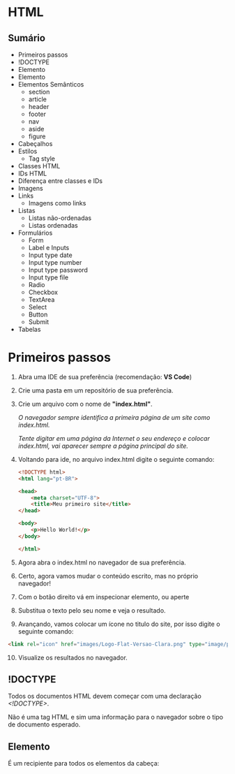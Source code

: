 # HTML

## Sumário

- Primeiros passos
- !DOCTYPE
- Elemento <head>
- Elemento <body>
- Elementos Semânticos
    - section
    - article
    - header
    - footer
    - nav
    - aside
    - figure
- Cabeçalhos
- Estilos
    - Tag style
- Classes HTML
- IDs HTML
- Diferença entre classes e IDs
- Imagens
- Links
    - Imagens como links
- Listas
    - Listas não-ordenadas
    - Listas ordenadas
- Formulários
    - Form
    - Label e Inputs
    - Input type date
    - Input type number
    - Input type password
    - Input type file
    - Radio
    - Checkbox
    - TextArea
    - Select
    - Button
    - Submit
- Tabelas

# Primeiros passos

1. Abra uma IDE de sua preferência (recomendação: **VS Code**)
2. Crie uma pasta em um repositório de sua preferência.
3. Crie um arquivo com o nome de **"index.html"**.

    *O navegador sempre identifica a primeira página de um site como index.html.*

    *Tente digitar em uma página da Internet o seu endereço e colocar index.html, vai aparecer sempre a página principal do site.*

4. Voltando para ide, no arquivo index.html digite o seguinte comando:

    ```html
    <!DOCTYPE html>
    <html lang="pt-BR">

    <head>
        <meta charset="UTF-8">
        <title>Meu primeiro site</title>
    </head>

    <body>
        <p>Hello World!</p>
    </body>

    </html>
    ```

5. Agora abra o index.html no navegador de sua preferência.
6. Certo, agora vamos mudar o conteúdo escrito, mas no próprio navegador!
7. Com o botão direito vá em inspecionar elemento, ou aperte 
8. Substitua o texto pelo seu nome e veja o resultado.
9. Avançando, vamos colocar um ícone no titulo do site, por isso digite o seguinte comando:

 

```html
<link rel="icon" href="images/Logo-Flat-Versao-Clara.png" type="image/png" sizes="16x16">
```

10. Visualize os resultados no navegador.

## !DOCTYPE

Todos os documentos HTML devem começar com uma declaração *<!DOCTYPE>*.

Não é uma tag HTML e sim uma informação para o navegador  sobre o tipo de documento esperado.

## Elemento <head>

É um recipiente para todos os elementos da cabeça: *<title>, <style>, <meta>, <link>, <script>* e *<base>*.

São metadados (dados de dados) e são colocados entre o <*html>* e o *<body>*. Os metadados não são exibidos.

Definem conjuntos de elementos, titulo, conjunto de caracteres, os estilos, scripts e outras metainformações. 

## Elemento <body>

Contém todo conteúdo de um elemento HTML, como: títulos, parágrafos, tabelas, imagens, listas, links, etc.

## Elementos semânticos

Descreve um significado para o navegador e para o desenvolvedor.

![https://www.w3schools.com/html/img_sem_elements.gif](https://www.w3schools.com/html/img_sem_elements.gif)

**Exemplos de elementos não-semânticos:** *<div>* e *<span>* não conta nada sobre o seu conteúdo.

**Exemplos de elementos semânticos:**  *<form>***,** *<table>* ****e *****<article>* define o seu conteúdo claramente.

### O elemento <section>

Define uma seção em um documento.

De acordo com a documentação do HTML do W3C: "Uma seção é um agrupamento temático de conteúdo, geralmente com um cabeçalho".

Uma página inicial normalmente pode ser dividida em seções para introdução, conteúdo e informações de contato.

Exemplo:

```html
<section>
  <h1>Como fazer um plano de ação</h1>
  <p>Plano de ação é uma ferramenta que traça uma metodologia ...</p>
</section>
```

### O elemento <article>

Especifica um conteúdo independente.

Um artigo deve ser capaz de fazer sentido por si próprio e deve ser possível lê-lo independente do restante do site.

Exemplos onde um *<article>* pode ser usado:

- Postagem no fórum
- Postagem no blog
- Artigo de jornal

Exemplo:

```html
<article>
	<h1>Como fazer um plano de ação</h1>
	<p>Para aprender como fazer um plano de ação, é preciso se concentrar em cinco pilares 
	    fundamentais: a iniciação do projeto (traçando os principais objetivos e metas), 
	    o planejamento (estabelecendo as ações), a execução (tomando as medidas), o 
	    monitoramento (avaliando os resultados) e o encerramento (documentando o que foi feito).</p>
	</article>
```

⁉️ **Aninhando <article> na <section> ou vice-versa ?**

⁉️ **Podemos usar as definições para define como aninhar esses elementos ?**

**Não podemos!** 

Na Internet você encontrará páginas com *<section>* elementos que contém *<article>* elementos e *<article>* elementos que contém *<section>* elementos.

Você também encontrará páginas que contém *<section>* elementos que contém *<section>* elementos e *<article>* elementos que contém *<article>* elementos.

**Exemplo para um jornal:**

O esporte <article> na **seção** de esportes pode ter uma seção técnica em cada *<article>.*

### O elemento <header>

Especifica o cabeçalho de um elemento ou seção.

Deve ser usado com contêiner para conteúdo introdutório.

Você pode ter vários *<header>* em um elemento.

Exemplo:

```html
<section>
  <article>
      <header>
          <h1>Como fazer um plano de Ação ?</h1>
          <p>Como fazer um plano de ação simplesmente perfeito para a sua empresa?</p>
      </header>
      <p>Essa é uma dúvida importante, cuja resposta pode colocar o seu negócio em uma rota de crescimento.</p>
  </article>
</section>
```

❗**Fique Atento**

Não confunda *<header>* com *<head>*

O *<head>* é um elemento para todos os elementos da cabeça: *<title>, <style>, <meta>, <link>, <script>.*

O *<header>* é um cabeçalho de um elemento ou seção.

### O elemento <footer>

Especifica o rodapé para um elemento ou seção.

Um *<footer>* deve conter informações sobre o elemento que o contém.

Um rodapé normalmente contém: autor do documento, informações de direitos autorais, links para termos de uso, informações de contato, etc.

Você pode ter vários footer em um documento.

```html
<footer>
  <p>&copy; 2020, by I'm Kind of a Big Deal, LLC </p>
</footer>
```

### O elemento <nav>

Define um conjunto de links de navegação.

Nem todos os os links de um documento devem estar dentro do *<nav>.* O nav é destinado apenas para o bloco principal de links de navegação.

```html
<nav>
  <a href="departamentos.html">Departamentos</a>
  <a href="membros.html">Membros</a>
  <a href="ferramentas.html">Ferramentas</a>
</nav>
```

**DICA:**

Para automatizar o trabalho digite: "*nav>a*3".* 

*Funcionou no VS Code, não sei se funciona em outras IDEs.*

### O elemento <aside>

Define algum conteúdo além do conteúdo que é colocado (como uma barra lateral).

Deve estar relacionado ao conteúdo.

```html
<section>
  <article>
      <p>Minha família e eu visitamos o Epcot Center neste verão.</p>
  </article>
  <aside>
      <h4>O Epcot Center é um parque temático na Disney World, Flórida.</h4>
  </aside>
</section>
```

### O elemento <figure>

Uma imagem e uma legenda podem ser agrupadas em um *<figure>*.

O objetivo de uma legenda é adicionar uma explicação visual a uma imagem.

O *<img>* define a imagem, o *<figcaption>* define a legenda.

Exemplo:

```html
<figure>
  <img src="https://upload.wikimedia.org/wikipedia/commons/c/ca/1_epcot_spaceship_earth_2010a.JPG" alt="Epcot Center">
  <figcaption>Epcot Center na Disney World, Florida</figcaption>
</figure>
```

## Cabeçalhos

Cabeçalhos são títulos ou legendas que você pode exibir em uma página web.

1. No mesmo arquivo digite:

```html
		<body>
			<h1>Titulo</h1>
	    <h2>Subtitulo</h2>
	    <h3>Texto 3</h3>
	    <h4>Texto 4</h4>
	    <h5>Texto 5</h5>
	    <h6>Texto 6</h6>
		</body>
```

*Dica de SEO:  Sempre seguir a hierarquia do texto! O Google penaliza se não seguir estas regras.*

# Título da página

## Titulo do post

### Subtitulo do post

2. Digite o código abaixo:

```html
<body>
    <h1>Tecnologia</h1>
    <h2>Treinamento de HTML</h2>
    <h3>Aprenda html e se prepare para o mercado</h3>
    <p>Aprenda HTML como você nunca viu, domine tudo deste o básico até o avançado, 
		<strong>isto é possível</strong>.
    </br> Saia da sua zona de conforto e vamos codar!
    </p>
    <h4>Autor: Seu nome</h4>
</body>
```

## Estilos HTML

O elemento *style* é usado para adicionar estilos ao elemento com cor, tamanho, fonte e muito mais.

Exemplo:

```html
<body style="background-color:powderblue;">
```

## Tag <style>

É utilizada para aplicar um CSS em um documento HTML.

```html
<style>
  h1 {color:red;}
  p {color:blue;}
</style>
```

## Classes HTML

O elemento classe é usado para definir estilos iguais para elementos com o mesmo nome de classe.

Exemplo:

```html
<div class="cabecalho">
   <p>Minha família e eu visitamos o Epcot Center neste verão.</p>
</div>
<div class="subtitulo">
  <h4>O Epcot Center é um parque temático na Disney World, Flórida.</h4>
</div>
```

```html
<style>
  .cabecalho {
      font-size: 18pt;
      color: red;
  }
  .subtitulo {
      background-color: blue;
      font-family: Arial, Helvetica, sans-serif;
  }
    </style>
```

O atributo class pode ser usado em qualquer elemento HTML.

O elemento class diferencia maiúsculas e minúsculas!

Use (**.)** para selecionar elementos de uma classe específica.

Um elemento HTML  pode ter mais de uma classe, cada nome de classe é separado por um espaço.

TAGS diferentes podem compartilhar a mesma classe. 

## ID HTML

O id é um atributo usado para especificar um ID exclusivo de um elemento HTML (o valor deve ser exclusivo no documento HTML).

No CSS para selecionar um ID exclusivo, escreva um caractere de hash (#) seguido pelo ID do elemento.

Exemplo:

```html
<p id="subtitulo">Minha família e eu visitamos o Epcot Center neste verão.</p>
```

```html
#subtitulo {
  display: inline-block;
  font-style: italic;
}
```

### Diferença entre classe e ID

As classes permitem atribuir formatação a vários elementos de uma vez. 

As IDs são únicas para cada elemento.

DICA!

Para automatizar o trabalho, tem um método para digitar ID e classe mais rápido, define classe e ID ao mesmo tempo e também define os elementos que estarão aninhados, com classe e ID:

```html
div#lista.lista1>ul#item.elementos*5
```

## Imagens

Para adicionar imagens em um site use este comando:

```html
<img src="img_girl.jpg" alt="Girl in a jacket" width="500" height="600">
```

## Links

Os links permitem que os usuários vão para outras páginas.

```html
<a href="https://github.com/AndersonUfop" title="My Github" target="_blank">Link</a>
```

### Imagens como links

```html
<a href="https://www.infoescola.com/geologia/caverna/">
    <img src="https://www.infoescola.com/wp-content/uploads/2011/11/caverna1-450x450.jpg" alt="Imagem">
</a>
```

DICA!

*Linkar a foto da logo da empresa para a página principal.*

## Listas

As listas permitem agrupar um conjunto de coisas.

### Listas não-ordenadas

- Departamentos
- Membros
- Ferramentas

```html
<ul class="list-unstyled components">
        <li>Departamentos</li>
        <li>Membros</li>
        <li>Ferramentas</li>
</ul>
```

### Listas ordenadas

1. Departamentos
2. Membros
3. Ferramentas

```html
<ol>
        <li>Departamentos</li>
        <li>Membros</li>
        <li>Ferramentas</li>
    </ol>
```

DICA! 

*Para automatizar o trabalho você pode digitar o [**nome da tag*quantidade que você quer]***

Exemplo:

```html
 li*3
```

Resultado:

```html
		<li></li>
    <li></li>
    <li></li>
```

Funcionou no VS Code, não sei se funciona em outras IDEs.

## Formulários

### Form

```html
<form action="index.html" method="POST">
```

### Label e Inputs

```html
<form>
       <label for="inputNome">Nome completo:</label>
       <input type="text" id="nome" placeholder="Digite seu nome" required>
   </form>
```

### Input type number

```html
<label for="inputFilhos">Número de filhos:</label>
<input type="number" id="filhos" placeholder="1" min="0" max="7" required>
```

### Input type date

```html
<label for="inputdataNasc">Data de nascimento:</label>
<input type="date" id="dataNasc" min="1900-01-01" max="2030-12-31">
```

### Input type password

```html
<label for="inputSenha">Senha:</label>
<input type="password" id="senha" maxlength="10" placeholder="Digite sua senha" required>
```

### Input type file

```html
<label for="myFile">Adicione uma foto:</label>
<input type="file" id="imagem" accept="image/*">
```

### Radio

```html
<input type="radio" name="sexo" value="masculino" id="masculino">
<label>Masculino</label>
<input type="radio" name="sexo" value="feminino" id="feminino">
<label>Femino</label>
```

### Checkbox

```html
<input type="checkbox" id="check1">
<label for="check1">HTML</label>
<input type="checkbox" id="check2">
<label for="check2">CSS</label>
<input type="checkbox" id="check3">
<label for="check3">JavaScript</label>
<input type="checkbox" id="check4">
<label for="check4">PHP</label>
<input type="checkbox" id="check5">
<label for="check5">Laravel</label>
<input type="checkbox" id="check6">
<label for="check6">Node JS</label>
<input type="checkbox" id="check7">
<label for="check7">React JS</label>
```

### TextArea

```html
<label for="descricao">Descrição</label>
<textarea rows="5" cols="16" placeholder="Descrição" required id="descricao"></textarea>
```

### Select

```html
<label for="departamento" id="departamento">Departamento</label>
<select name="departamento" id="departamento">
    <option value="1">Presidência</option>
    <option value="2">Vice-presidência</option>
    <option value="3">Projetos</option>
    <option value="4" selected>Qualidade</option>
    <option value="5">Marketing</option>
    <option value="6">Gestão de Pessoas</option>
</select>
```

### Button

```html
<button type="button" class="close" onclick="fechar()">Fechar</button>
<button type="button" disabled>Cancelar</button>
```

### Submit

```html
<button type="submit" class="btn btn-dark" onclick="confirmacao()">Salvar</button>
```

## Tabelas

```html
<table class="table" id="table" width="80%">
    <thead>
        <tr>
            <th scope="col" id="col1">Departamento</th>
            <th scope="col" id="col2">Descrição</th>
            <th scope="col" id="col4"> </th>
        </tr>
    </thead>
    <tbody>
        <tr>
            <td>Presidência</td>
            <td>O departamento é responsável por gerir uma <br>empresa júnior.</td>
            <td>
                <a href="editar.html">
                    <button type="button">Editar</button>
                </a>
                <button type="button">Excluir</button>
            </td>
        </tr>
        <tr>
            <td>Marketing</td>
            <td>O departamento éesponsável pela <br>comunicação interna e<br> externa.</td>
            <td>
                <a href="editar.html">
                    <button type="button">Editar</button>
                </a>
                <button type="button">Excluir</button>
            </td>
        </tr>
        <tr>
            <td>Gestão de Pessoas</td>
            <td>O departamento é responsável por promover<br> treinamentos, eventos<br> e resolver conflitos internos</td>
            <td>
                <a href="editar.html">
                    <button type="button" disabled>Editar</button>
                </a>

                <button type="button" disabled>Excluir</button>
            </td>
        </tr>
    </tbody>
</table>
```
